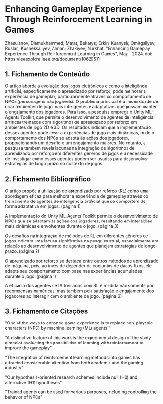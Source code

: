 # Enhancing Gameplay Experience Through Reinforcement Learning in Games

Zhasulanov, Dinmukhammed; Marat, Bekarys; Erkin, Kuanysh; Omirgaliyev, Ruslan; Kushekkaliyev, Alman; Zhakiyev, Nurkhat. "Enhancing Gameplay Experience Through Reinforcement Learning in Games", May - 2024. doi: https://ieeexplore.ieee.org/document/10629511

## 1. Fichamento de Conteúdo

O artigo aborda a evolução dos jogos eletrônicos e como a inteligência artificial, especificamente o aprendizado por reforço, pode melhorar a experiência de gameplay, particularmente através do comportamento de NPCs (personagens não jogáveis). O problema principal é a necessidade de criar ambientes de jogo mais inteligentes e adaptativos que possam manter o engajamento dos jogadores. Para isso, a pesquisa emprega o Unity ML-Agents Toolkit, que permite o desenvolvimento de agentes de inteligência artificial treinados com algoritmos de aprendizado por reforço em ambientes de jogo 2D e 3D. Os resultados indicam que a implementação desses agentes pode levar a experiências de jogo mais dinâmicas, onde o comportamento dos NPCs se adapta às ações dos jogadores, proporcionando um desafio e um engajamento maiores. No entanto, a pesquisa também revela lacunas na integração de algoritmos de aprendizado por reforço em diferentes gêneros de jogos e a necessidade de investigar como esses agentes podem ser usados para desenvolver estratégias de longo prazo no contexto de jogos.

## 2. Fichamento Bibliográfico 

O artigo propõe a utilização de aprendizado por reforço (RL) como uma abordagem eficaz para melhorar a experiência de gameplay através do treinamento de agentes de inteligência artificial que se comportem de forma adaptativa em jogos. (página 1)

A implementação do Unity ML-Agents Toolkit permite o desenvolvimento de NPCs que se adaptam às ações dos jogadores, resultando em interações mais dinâmicas e envolventes durante o jogo. (página 3)

Os desafios na integração de métodos de RL em diferentes gêneros de jogos indicam uma lacuna significativa na pesquisa atual, especialmente em relação ao desenvolvimento de agentes que planejam estratégias de longo prazo. (página 2)

O aprendizado por reforço se destaca entre outros métodos de aprendizado de máquina, pois, ao invés de depender de conjuntos de dados fixos, ele adapta seu comportamento com base nas experiências acumuladas durante o jogo. (página 1)

A eficácia dos agentes de IA treinados com RL é medida não somente por recompensas numéricas, mas também pela satisfação e engajamento dos jogadores ao interagir com o ambiente de jogo. (página 6)

## 3. Fichamento de Citações 

"One of the ways to enhance game experience is to replace non-playable characters (NPC) by machine learning (ML) agents."

"A distinctive feature of this work is the experimental design of the study aimed at evaluating the possibilities of learning with reinforcement to improve the gameplay"

"The integration of reinforcement learning methods into games has attracted considerable attention from both academia and the gaming industry"

"Our hypothesis-oriented research schemes include null (H0) and alternative (H1) hypotheses"

"Trained agents can be used for various purposes, including controlling the behavior of NPCs"